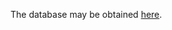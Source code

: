 
The database may be obtained [here](https://github.com/davidhammaker/Restaurant_Database_Server/raw/master/restaurantmenu.db).
